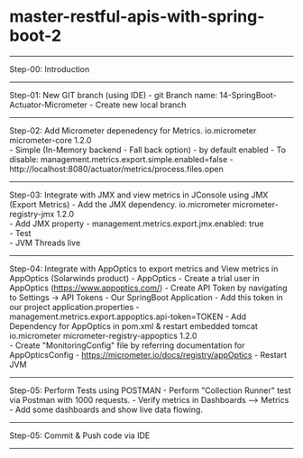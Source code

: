 # master-restful-apis-with-spring-boot-2
-------------------------------------------------------------------------------------------
Step-00: Introduction

-------------------------------------------------------------------------------------------
Step-01: New GIT branch (using IDE)
    - git Branch name: 14-SpringBoot-Actuator-Micrometer
    - Create new local branch

-------------------------------------------------------------------------------------------
Step-02: Add Micrometer depenedency for Metrics.
		<dependency>
		    <groupId>io.micrometer</groupId>
		    <artifactId>micrometer-core</artifactId>
		    <version>1.2.0</version>
		</dependency>	
    - Simple (In-Memory backend -  Fall back option) - by default enabled
        - To disable: management.metrics.export.simple.enabled=false
        - http://localhost:8080/actuator/metrics/process.files.open 

-------------------------------------------------------------------------------------------		
Step-03: Integrate with JMX  and view metrics in JConsole using JMX (Export Metrics)
    - Add the JMX dependency.
	    <dependency>
		  <groupId>io.micrometer</groupId>
		  <artifactId>micrometer-registry-jmx</artifactId>
		  <version>1.2.0</version>
		</dependency>	
	- Add JMX property
		- management.metrics.export.jmx.enabled: true		
    - Test        			
        - JVM Threads live

-------------------------------------------------------------------------------------------		
Step-04: Integrate with AppOptics to export metrics and View metrics in AppOptics  (Solarwinds product)
	- AppOptics 
		- Create a trial user in AppOptics (https://www.appoptics.com/)
		- Create API Token by navigating to  Settings -> API Tokens
	- Our SpringBoot Application
		- Add this token in our project application.properties
			- management.metrics.export.appoptics.api-token=TOKEN
		- Add Dependency for AppOptics in pom.xml & restart embedded tomcat
		<dependency>
		  <groupId>io.micrometer</groupId>
		  <artifactId>micrometer-registry-appoptics</artifactId>
		  <version>1.2.0</version>
		</dependency>		
		- Create "MonitoringConfig" file by referring documentation for AppOpticsConfig
			- https://micrometer.io/docs/registry/appOptics
		- Restart JVM

-------------------------------------------------------------------------------------------				
Step-05: Perform Tests using POSTMAN
		- Perform "Collection Runner" test via Postman with 1000 requests. 
		- Verify metrics in Dashboards --> Metrics		
		- Add some dashboards and show live data flowing.

-------------------------------------------------------------------------------------------		
Step-05: Commit & Push code via IDE

-------------------------------------------------------------------------------------------		